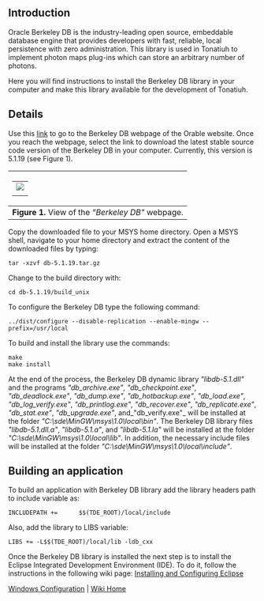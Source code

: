 ## Introduction ##

Oracle Berkeley DB is the industry-leading open source, embeddable database engine that provides developers with fast, reliable, local persistence with zero administration. This library is used in Tonatiuh to implement photon maps plug-ins which can store an arbitrary number of photons.

Here you will find instructions to install the Berkeley DB library in your computer and make this library available for the development of Tonatiuh.

## Details ##

Use this [link](http://www.oracle.com/technology/software/products/berkeley-db/index.html) to go to the Berkeley DB webpage of the Orable website. Once you reach the webpage, select the link to download the latest stable source code version of the Berkeley DB in your computer. Currently, this version is 5.1.19 (see Figure 1).

|<table><tr><td><a href='http://picasaweb.google.com/manuel.jesus.blanco/TonatiuhWikiFigures?authkey=Gv1sRgCN2umpjNtK24Kg&feat=embedwebsite#5526847072163475010'><img src='http://lh3.ggpht.com/_tmEVMS15i5Y/TLNOITA2LkI/AAAAAAAAAoY/b-lQwR5Dl3M/s400/BerkeleyDB_download.png' /></a></td></tr><tr><td></td></tr></table>|
|:-----------------------------------------------------------------------------------------------------------------------------------------------------------------------------------------------------------------------------------------------------------------------------------------------------------------------|
| **Figure 1.** View of the _"Berkeley DB"_ webpage.                                                                                                                                                                                                                                                                     |

Copy the downloaded file to your MSYS home directory. Open a MSYS shell, navigate to your home directory and extract the content of the downloaded files by typing:
```
tar -xzvf db-5.1.19.tar.gz
```

Change to the build directory with:
```
cd db-5.1.19/build_unix
```

To configure the Berkeley DB type the following command:
```
../dist/configure --disable-replication --enable-mingw --prefix=/usr/local
```

To build and install the library use the commands:
```
make
make install
```

At the end of the process, the Berkeley DB dynamic library _"libdb-5.1.dll"_ and the programs _"db\_archive.exe"_, _"db\_checkpoint.exe"_, _"db\_deadlock.exe"_, _"db\_dump.exe"_, _"db\_hotbackup.exe"_, _"db\_load.exe"_, _"db\_log\_verify.exe"_, _"db\_printlog.exe"_, _"db\_recover.exe"_, _"db\_replicate.exe"_, _"db\_stat.exe"_, _"db\_upgrade.exe"_, and_"db\_verify.exe"_ will be installed at the folder _"C:\sde\MinGW\msys\1.0\local\bin"_.  The Berkeley DB library files _"libdb-5.1.dll.a"_, _"libdb-5.1.a"_, and _"libdb-5.1.la"_ will be installed at the folder _"C:\sde\MinGW\msys\1.0\local\lib"_. In addition, the necessary include files will be installed at the folder _"C:\sde\MinGW\msys\1.0\local\include"_.


## Building an application ##
To build an application with Berkeley DB library add the library headers path to include
variable as:
```
INCLUDEPATH += 		$$(TDE_ROOT)/local/include 

```

Also, add the library to LIBS variable:
```
LIBS += -L$$(TDE_ROOT)/local/lib -ldb_cxx
```

Once the Berkeley DB library is installed the next step is to install the Eclipse Integrated Development Environment (IDE). To do it, follow the instructions in the following wiki page: [Installing and Configuring Eclipse](InstallingAndConfiguringEclipseForWindows.md)

[Windows Configuration](InstallingForWindows.md) | [Wiki Home](http://code.google.com/p/tonatiuh/w/list)